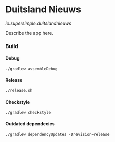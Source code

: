 # Duitsland Nieuws
*io.supersimple.duitslandnieuws*  

Describe the app here.

### Build

#### Debug
`./gradlew assembleDebug`

#### Release
`./release.sh`

#### Checkstyle  
`./gradlew checkstyle`

#### Outdated dependecies
`./gradlew dependencyUpdates -Drevision=release`

